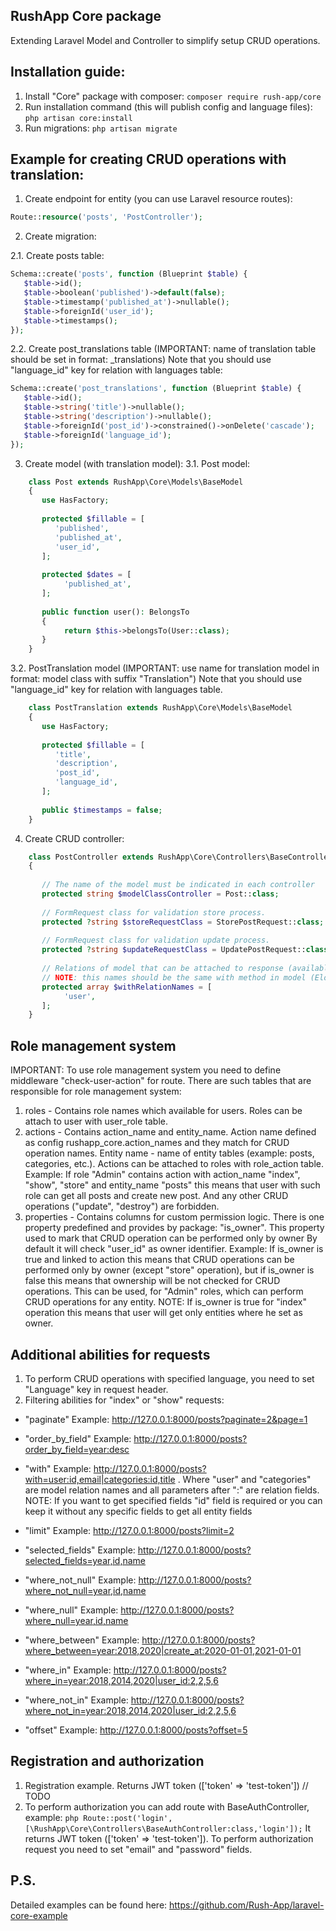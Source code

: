 ## RushApp Core package
Extending Laravel Model and Controller to simplify setup CRUD operations.

## Installation guide:
1. Install "Core" package with composer:
   ```composer require rush-app/core```
2. Run installation command (this will publish config and language files):
   ```php artisan core:install```
3. Run migrations:
   ```php artisan migrate```


## Example for creating CRUD operations with translation:
1. Create endpoint for entity (you can use Laravel resource routes):
```php
Route::resource('posts', 'PostController');
```
2. Create migration:

2.1. Create posts table:
```php
Schema::create('posts', function (Blueprint $table) {
   $table->id();
   $table->boolean('published')->default(false);
   $table->timestamp('published_at')->nullable();
   $table->foreignId('user_id');
   $table->timestamps();
});
```
2.2. Create post_translations table (IMPORTANT: name of translation table should be set in format: <entity name in singular form>_translations)
Note that you should use "language_id" key for relation with languages table:
```php
Schema::create('post_translations', function (Blueprint $table) {
   $table->id();
   $table->string('title')->nullable();
   $table->string('description')->nullable();
   $table->foreignId('post_id')->constrained()->onDelete('cascade');
   $table->foreignId('language_id');
});
```
3. Create model (with translation model):
   3.1. Post model:
```php
    class Post extends RushApp\Core\Models\BaseModel
    {
       use HasFactory;
   
       protected $fillable = [
          'published',
          'published_at',
          'user_id',
       ];
   
       protected $dates = [
            'published_at',
       ];
   
       public function user(): BelongsTo
       {
            return $this->belongsTo(User::class);
       }
    }
```
3.2. PostTranslation model (IMPORTANT: use name for translation model in format: model class with suffix "Translation")
Note that you should use "language_id" key for relation with languages table.
```php
    class PostTranslation extends RushApp\Core\Models\BaseModel
    {
       use HasFactory;
   
       protected $fillable = [
          'title',
          'description',
          'post_id',
          'language_id',
       ];
   
       public $timestamps = false;
    }
```
4. Create CRUD controller:
```php
    class PostController extends RushApp\Core\Controllers\BaseController
    {
   
       // The name of the model must be indicated in each controller
       protected string $modelClassController = Post::class;
   
       // FormRequest class for validation store process.
       protected ?string $storeRequestClass = StorePostRequest::class;
   
       // FormRequest class for validation update process.
       protected ?string $updateRequestClass = UpdatePostRequest::class;
   
       // Relations of model that can be attached to response (available for 'index' and 'show' method).
       // NOTE: this names should be the same with method in model (Eloquent relations).
       protected array $withRelationNames = [
            'user',
       ];
    }
```

## Role management system
 IMPORTANT: To use role management system you need to define middleware "check-user-action" for route.
 There are such tables that are responsible for role management system:
 1. roles - Contains role names which available for users. Roles can be attach to user with user_role table.
 2. actions - Contains action_name and entity_name. Action name defined as config rushapp_core.action_names
 and they match for CRUD operation names. Entity name - name of entity tables (example: posts, categories, etc.).
 Actions can be attached to roles with role_action table.
 Example:
 If role "Admin" contains action with action_name "index", "show", "store" and entity_name "posts" this means that user with
 such role can get all posts and create new post. And any other CRUD operations ("update", "destroy") are forbidden.
 3. properties - Contains columns for custom permission logic.
 There is one property predefined and provides by package: "is_owner". This property used to mark that CRUD operation can be performed only by owner
 By default it will check "user_id" as owner identifier.
 Example: If is_owner is true and linked to action this means that CRUD operations can be performed only by owner (except "store" operation),
 but if is_owner is false this means that ownership will be not checked for CRUD operations. This can be used, for "Admin" roles, which can
 perform CRUD operations for any entity.
 NOTE: If is_owner is true for "index" operation this means that user will get only entities where he set as owner.

## Additional abilities for requests
 1. To perform CRUD operations with specified language, you need to set "Language" key in request header.
 2. Filtering abilities for "index" or "show" requests:
 
 - "paginate" Example: http://127.0.0.1:8000/posts?paginate=2&page=1

 - "order_by_field" Example: http://127.0.0.1:8000/posts?order_by_field=year:desc
 
 - "with" Example: http://127.0.0.1:8000/posts?with=user:id,email|categories:id,title . 
     Where "user" and "categories" are model relation names and all parameters after ":" are relation fields.
   NOTE: If you want to get specified fields "id" field is required or you can keep it without any specific 
   fields to get all entity fields

 - "limit" Example: http://127.0.0.1:8000/posts?limit=2

 - "selected_fields" Example: http://127.0.0.1:8000/posts?selected_fields=year,id,name

 - "where_not_null" Example: http://127.0.0.1:8000/posts?where_not_null=year,id,name

 - "where_null" Example: http://127.0.0.1:8000/posts?where_null=year,id,name

 - "where_between" Example: http://127.0.0.1:8000/posts?where_between=year:2018,2020|create_at:2020-01-01,2021-01-01

 - "where_in" Example: http://127.0.0.1:8000/posts?where_in=year:2018,2014,2020|user_id:2,2,5,6

 - "where_not_in" Example: http://127.0.0.1:8000/posts?where_not_in=year:2018,2014,2020|user_id:2,2,5,6

 - "offset" Example: http://127.0.0.1:8000/posts?offset=5

## Registration and authorization
 1. Registration example. Returns JWT token (['token' => 'test-token'])
 // TODO
 2. To perform authorization you can add route with BaseAuthController, example:
 ```php Route::post('login', [\RushApp\Core\Controllers\BaseAuthController:class,'login']);```
 It returns JWT token (['token' => 'test-token']). To perform authorization request you need to set "email" and "password" fields.

## P.S.
Detailed examples can be found here: https://github.com/Rush-App/laravel-core-example
